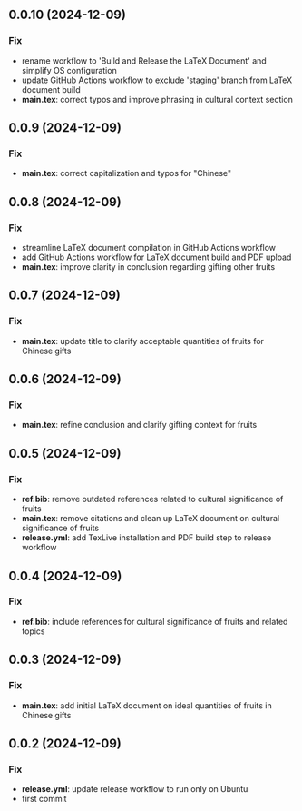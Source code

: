 ## 0.0.10 (2024-12-09)

### Fix

- rename workflow to 'Build and Release the LaTeX Document' and simplify OS configuration
- update GitHub Actions workflow to exclude 'staging' branch from LaTeX document build
- **main.tex**: correct typos and improve phrasing in cultural context section

## 0.0.9 (2024-12-09)

### Fix

- **main.tex**: correct capitalization and typos for "Chinese"

## 0.0.8 (2024-12-09)

### Fix

- streamline LaTeX document compilation in GitHub Actions workflow
- add GitHub Actions workflow for LaTeX document build and PDF upload
- **main.tex**: improve clarity in conclusion regarding gifting other fruits

## 0.0.7 (2024-12-09)

### Fix

- **main.tex**: update title to clarify acceptable quantities of fruits for Chinese gifts

## 0.0.6 (2024-12-09)

### Fix

- **main.tex**: refine conclusion and clarify gifting context for fruits

## 0.0.5 (2024-12-09)

### Fix

- **ref.bib**: remove outdated references related to cultural significance of fruits
- **main.tex**: remove citations and clean up LaTeX document on cultural significance of fruits
- **release.yml**: add TexLive installation and PDF build step to release workflow

## 0.0.4 (2024-12-09)

### Fix

- **ref.bib**: include references for cultural significance of fruits and related topics

## 0.0.3 (2024-12-09)

### Fix

- **main.tex**: add initial LaTeX document on ideal quantities of fruits in Chinese gifts

## 0.0.2 (2024-12-09)

### Fix

- **release.yml**: update release workflow to run only on Ubuntu
- first commit
